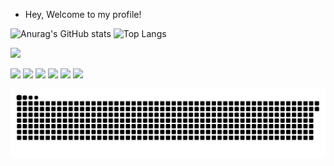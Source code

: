 - Hey, Welcome to my profile!

![Anurag's GitHub stats](https://github-readme-stats.vercel.app/api?username=Guilherme-K-Santos&show_icons=true&theme=radical)
![Top Langs](https://github-readme-stats.vercel.app/api/top-langs/?username=Guilherme-K-Santos&layout=demo&theme=radical)

<img src="https://github-readme-stats.vercel.app/api?username=Guilherme-K-Santos&show_icons=true&theme=radical">

<span><img src="https://img.shields.io/badge/HTML5-E34F26?style=for-the-badge&logo=html5&logoColor=white"></span>
<span><img src="https://img.shields.io/badge/CSS3-1572B6?style=for-the-badge&logo=css3&logoColor=white"></span>
<span><img src="https://img.shields.io/badge/JavaScript-F7DF1E?style=for-the-badge&logo=javascript&logoColor=black"></span>
<span><img src="https://img.shields.io/badge/Node.js-43853D?style=for-the-badge&logo=node.js&logoColor=white"></span>
<span><img src="https://img.shields.io/badge/Express.js-404D59?style=for-the-badge"></span>
<span><img src="https://img.shields.io/badge/Python-14354C?style=for-the-badge&logo=python&logoColor=white"></span>

![Snake animation](https://github.com/Guilherme-K-Santos/Guilherme-K-Santos/blob/output/github-contribution-grid-snake.svg)
